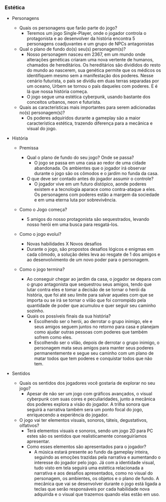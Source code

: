 ### Estética

- Personagens 
    - Quais os personagens que farão parte do jogo?
        - Teremos um jogo Single-Player, onde o jogador controla o protagonista e ao desenvolver da história encontra 5 personagens coadjuvantes e um grupo de NPCs antagonistas 
    - Qual o plano de fundo do(s) seu(s) personagem(s)?
        - Nosso personagem nasceu em 2367, em um mundo onde alterações genéticas criaram uma nova vertente de humanos, chamados de hereditários. Os hereditários são divididos do resto do mundo ao nascerem, sua genética permite que os médicos os identifiquem mesmo sem a manifestação dos poderes. Nesse cenário futurista, o país se dividiu em duas terras separadas por um oceano, Urbem se tornou o país daqueles com poderes. E é lá que nossa história começa.
        - O jogo segue uma estética cyberpunk, usando bastante dos conceitos urbanos, neon e futurista.
    - Quais as características mais importantes para serem adicionadas no(s) personagem(s)?
        - Os poderes adquiridos durante a gameplay são a maior característica estética, trazendo diferença para a mecânica e visual do jogo.

- História

    - Premissa
        - Qual o plano de fundo do seu jogo? Onde se passa?
           - O jogo se passa em uma casa ao redor de uma cidade abandonada. Os ambientes que o jogador irá observar durante o jogo são os cômodos e o jardim no funda da casa.
        - O que deve ser contado antes do jogador assumir o controle?
          - O jogador vive em um futuro distópico, aonde poderes existem e a tecnologia aparace como contra-ataque a eles. Os personagens com poderes estão a margem da sociedade e em uma eterna luta por sobrevivência.     

    - Como o Jogo começa?
       - 5 amigos do nosso protagonista são sequestrados, levando nosso herói em uma busca para resgatá-los.
    - Como o jogo evolui?
        - Novas habilidades X Novos desafios
        - Durante o jogo, são propostos desafios lógicos e enigmas em cada cômodo, a solução deles leva ao resgate de 1 dos amigos e ao desenvolvimento de um novo poder para o personagem.
    - Como o jogo termina?
        - Ao conseguir chegar ao jardim da casa, o jogador se depara com o grupo antagonista que sequestrou seus amigos, tendo que lutar contra eles e tomar a decisão de se tornar o herói da história, que foi até seu limite para salvar aqueles com que se importa ou se irá se tornar o vilão que foi corrompido pela quantidade de poder que acumulou e quer seguir seu caminho sozinho.
        - Quais os possíveis finais da sua história?
            - Escolhendo ser o herói, ao derrotar o grupo inimigo, ele e seus amigos seguem juntos no retorno para casa e planejam como ajudar outras pessoas com poderes que também sofrem como eles.
            - Escolhendo ser o vilão, depois de derrotar o grupo inimigo, o personagem mata seus amigos para manter seus poderes permanentemente e segue seu caminho com um plano de matar todos que tem poderes e conquistar todos que não tem. 

- Sentidos
    - Quais os sentidos dos jogadores você gostaria de explorar no seu jogo?
        - Apesar de não ser um jogo com gráficos avançados, o visual cyberpunk com suas cores e peculiaridades, junto a mecânica dos poderes explora a visão do jogador. A trilha sonora que seguirá a narrativa também sera um ponto focal do jogo, enriquecendo a experiência do jogador.
    - O jogo vai ter elementos visuais, sonoros, táteis, degustativos, olfativos?
        - Terá elementos visuais e sonoros, sendo um jogo 2D para PC estes são os sentidos que realisticamente conseguiríamos apresentar. 
        - Como esses elementos são apresentados para o jogador?
            - A música estará presente ao fundo da gameplay inteira, seguindo as emoções trazidas pela narrativa e aumentando o interesse do jogador pelo jogo. Já com a identidade visual, tudo visto em tela seguirá uma estética relacionada a narrativa e aos desafios apresentados, como no visual do personagem, os ambientes, os objetos e o plano de fundo. A mecânica que vai se desenvolver durante o jogo está ligada a teclas que serão responsáveis por cada habilidade nova adquirida e o visual que trazemos quando elas estão em uso.     
